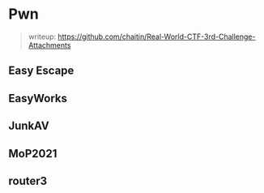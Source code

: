 # Pwn

> writeup: https://github.com/chaitin/Real-World-CTF-3rd-Challenge-Attachments



## Easy Escape



## EasyWorks



## JunkAV



## MoP2021



## router3

